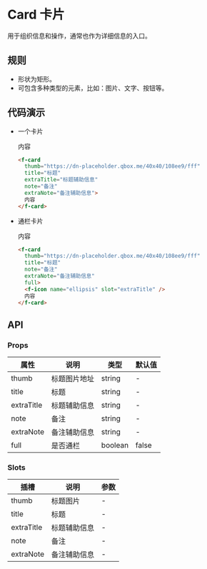 # Card 卡片

用于组织信息和操作，通常也作为详细信息的入口。

## 规则

- 形状为矩形。
- 可包含多种类型的元素，比如：图片、文字、按钮等。

## 代码演示

- 一个卡片

    <f-card thumb="https://dn-placeholder.qbox.me/40x40/108ee9/fff" title="标题" extraTitle="标题辅助信息" note="备注" extraNote="备注辅助信息">内容</f-card>

    ```html
    <f-card
      thumb="https://dn-placeholder.qbox.me/40x40/108ee9/fff"
      title="标题"
      extraTitle="标题辅助信息"
      note="备注"
      extraNote="备注辅助信息">
      内容
    </f-card>
    ```

- 通栏卡片

    <f-card thumb="https://dn-placeholder.qbox.me/40x40/108ee9/fff" title="标题" note="备注" extraNote="备注辅助信息" full><f-icon name="ellipsis" slot="extraTitle" />内容</f-card>

    ```html
    <f-card
      thumb="https://dn-placeholder.qbox.me/40x40/108ee9/fff"
      title="标题"
      note="备注"
      extraNote="备注辅助信息"
      full>
      <f-icon name="ellipsis" slot="extraTitle" />
      内容
    </f-card>
    ```

## API

### Props

属性       | 说明         | 类型    | 默认值
-----------|--------------|---------|--------
thumb      | 标题图片地址 | string  | -
title      | 标题         | string  | -
extraTitle | 标题辅助信息 | string  | -
note       | 备注         | string  | -
extraNote  | 备注辅助信息 | string  | -
full       | 是否通栏     | boolean | false

### Slots

插槽       | 说明         | 参数
-----------|--------------|------
thumb      | 标题图片     | -
title      | 标题         | -
extraTitle | 标题辅助信息 | -
note       | 备注         | -
extraNote  | 备注辅助信息 | -
